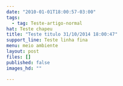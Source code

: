 ```yaml
---
date: "2010-01-01T18:00:57-03:00"
tags:
  - tag: Teste-artigo-normal
hat: Teste chapeu
title: "Teste titulo 31/10/2014 18:00:47"
support_line: Teste linha fina
menu: meio ambiente
layout: post
files: []
published: false
images_hd: ""

---
```

